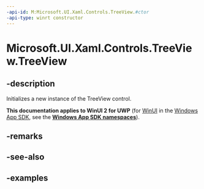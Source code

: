 ```yaml
---
-api-id: M:Microsoft.UI.Xaml.Controls.TreeView.#ctor
-api-type: winrt constructor
---
```

<!-- Method syntax.
public TreeView.TreeView()
-->

# Microsoft.UI.Xaml.Controls.TreeView.TreeView


## -description

Initializes a new instance of the TreeView control.


**This documentation applies to WinUI 2 for UWP** (for [WinUI](/windows/apps/winui/winui3/) in the [Windows App SDK](/windows/apps/windows-app-sdk/), see the **[Windows App SDK namespaces](/windows/windows-app-sdk/api/winrt/)**).

## -remarks


## -see-also


## -examples


